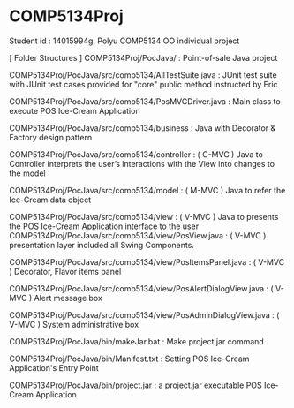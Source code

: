 # COMP5134Proj
Student id : 14015994g, Polyu COMP5134 OO individual project

[ Folder Structures ]
COMP5134Proj/PocJava/								: Point-of-sale Java project

COMP5134Proj/PocJava/src/comp5134/AllTestSuite.java	: JUnit	test suite with	JUnit test cases provided for "core" public                                                            method instructed by Eric

COMP5134Proj/PocJava/src/comp5134/PosMVCDriver.java	: Main class to execute POS Ice-Cream Application

COMP5134Proj/PocJava/src/comp5134/business			    : Java with Decorator & Factory design pattern

COMP5134Proj/PocJava/src/comp5134/controller		    : ( C-MVC ) Java to Controller interprets the user’s interactions with                                                         the View into changes to the model

COMP5134Proj/PocJava/src/comp5134/model				      : ( M-MVC ) Java to refer the Ice-Cream data object

COMP5134Proj/PocJava/src/comp5134/view				      : ( V-MVC ) Java to presents the POS Ice-Cream Application interface to                                                        the user
COMP5134Proj/PocJava/src/comp5134/view/PosView.java				      : ( V-MVC ) presentation layer included all Swing Components.

COMP5134Proj/PocJava/src/comp5134/view/PosItemsPanel.java		    : ( V-MVC ) Decorator, Flavor items panel

COMP5134Proj/PocJava/src/comp5134/view/PosAlertDialogView.java	: ( V-MVC ) Alert message box

COMP5134Proj/PocJava/src/comp5134/view/PosAdminDialogView.java	: ( V-MVC ) System administrative box

COMP5134Proj/PocJava/bin/makeJar.bat 	: Make project.jar command

COMP5134Proj/PocJava/bin/Manifest.txt	: Setting POS Ice-Cream Application's Entry Point

COMP5134Proj/PocJava/bin/project.jar	: a project.jar	executable POS Ice-Cream Application
